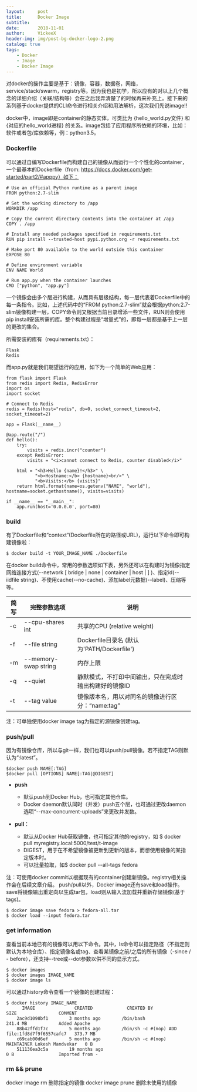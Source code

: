 ```yaml
---
layout:     post
title:      Docker Image
subtitle:   
date:       2018-11-01
author:     VickeeX
header-img: img/post-bg-docker-logo-2.png
catalog: true
tags:
    - Docker
    - Image
    - Docker Image
---
```


对docker的操作主要是基于：镜像，容器，数据卷，网络，service/stack/swarm，registry等。因为我也是初学，所以应有的对以上几个概念的详细介绍（关联/结构等）会在之后我弄清楚了的时候再来补充上。接下来的系列基于docker提供的CLI命令进行相关介绍和用法解析，这次我们先说image!!

docker中，image即是container的静态实体，可类比为 {hello_world.py文件} 和 {对应的hello_world进程} 的关系。image包括了应用程序所依赖的环境，比如：软件或者包/库依赖等，例：python3.5。

###  Dockerfile
可以通过自编写Dockerfile而构建自己的镜像从而运行一个个性化的container，一个最基本的Dockerfile（from: https://docs.docker.com/get-started/part2/#apppy）如下：
```
# Use an official Python runtime as a parent image
FROM python:2.7-slim

# Set the working directory to /app
WORKDIR /app

# Copy the current directory contents into the container at /app
COPY . /app

# Install any needed packages specified in requirements.txt
RUN pip install --trusted-host pypi.python.org -r requirements.txt

# Make port 80 available to the world outside this container
EXPOSE 80

# Define environment variable
ENV NAME World

# Run app.py when the container launches
CMD ["python", "app.py"]
```
一个镜像会由多个层进行构建，从而具有层级结构，每一层代表着Dockerfile中的每一条指令。比如，上述代码中的“FROM python:2.7-slim”就会根据python:2.7-slim镜像构建一层，COPY命令则又根据当前目录增添一些文件，RUN则会使用 pip install安装所需的库。整个构建过程是“增量式”的，即每一层都是基于上一层的更改的集合。

所需安装的库有（requirements.txt）：
```
Flask
Redis
```
而app.py就是我们期望运行的应用，如下为一个简单的Web应用：
```
from flask import Flask
from redis import Redis, RedisError
import os
import socket

# Connect to Redis
redis = Redis(host="redis", db=0, socket_connect_timeout=2, socket_timeout=2)

app = Flask(__name__)

@app.route("/")
def hello():
    try:
        visits = redis.incr("counter")
    except RedisError:
        visits = "<i>cannot connect to Redis, counter disabled</i>"

    html = "<h3>Hello {name}!</h3>" \
           "<b>Hostname:</b> {hostname}<br/>" \
           "<b>Visits:</b> {visits}"
    return html.format(name=os.getenv("NAME", "world"), hostname=socket.gethostname(), visits=visits)

if __name__ == "__main__":
    app.run(host='0.0.0.0', port=80)
```
### build
有了Dockerfile和“context“(Dockerfile所在的路径或URL)，运行以下命令即可构建镜像啦：
```
$ docker build -t YOUR_IMAGE_NAME ./Dockerfile
```
在docker build命令中，常用的参数选项如下表，另外还可以在构建时为镜像指定网络连接方式(--network [ bridge | none | container | host | <user-defined-network-name>]  )、指定id(--iidfile string)、不使用cache(--no-cache)、添加label元数据(--label)、压缩等等。

| 简写 | 完整参数选项 | 说明 |
| ------ | ------ | ------ |
| -c | --cpu-shares int | 共享的CPU (relative weight) |
| -f | --file string | Dockerfile目录名 (默认为'PATH/Dockerfile') |
| -m | --memory-swap string | 内存上限 |
| -q | --quiet | 静默模式，不打印中间输出，只在完成时输出构建好的镜像ID |
| -t | --tag value  | 镜像版本名，用以对同名的镜像进行区分：“name:tag” |

注：可单独使用docker image tag为指定的源镜像创建tag。


### push/pull
因为有镜像仓库，所以与git一样，我们也可以push/pull镜像。若不指定TAG则默认为“:latest”。
```
$docker push NAME[:TAG]
$docker pull [OPTIONS] NAME[:TAG|@DIGEST]
```

* **push**
  * 默认push到Docker Hub，也可指定其他仓库。
  * Docker daemon默认同时（并发）push五个层，也可通过更改daemon选项“--max-concurrent-uploads”来更改并发数。

* **pull**：
  * 默认从Docker Hub获取镜像，也可指定其他的registry，如 $ docker pull myregistry.local:5000/test/t-image
  * DIGEST，用于在不希望镜像被更新到更新的版本，而想使用镜像的某指定版本时。
  * 可以批量拉取，如$ docker pull --all-tags fedora

注：可使用docker commit以根据现有的container创建新镜像。registry相关操作会在后续文章介绍。
push/pull以外，Docker image还有save和load操作。save将镜像输出重定向以生成tar包，load则从输入流加载并重新存储镜像(基于tags)。
```
$ docker image save fedora > fedora-all.tar
$ docker load --input fedora.tar
```


### get information
查看当前本地已有的镜像可以用以下命令。其中，ls命令可以指定路径（不指定则默认为本地仓库）、指定镜像名或tag、查看某镜像之前/之后的所有镜像（-since / - before），还支持--tree或--dot参数以供不同的显示方式。
```
$ docker images
$ docker images IMAGE_NAME
$ docker image ls 
```
可以通过history命令查看一个镜像的创建过程：
```
$ docker history IMAGE_NAME 
      IMAGE               CREATED             CREATED BY                                      SIZE                COMMENT
    2ac9d1098bf1        3 months ago        /bin/bash                                       241.4 MB            Added Apache
    88b42ffd1f7c        5 months ago        /bin/sh -c #(nop) ADD file:1fd8d7f9f6557cafc7   373.7 MB            
    c69cab00d6ef        5 months ago        /bin/sh -c #(nop) MAINTAINER Lokesh Mandvekar   0 B                 
    511136ea3c5a        19 months ago                                                       0 B                 Imported from -

```

### rm && prune
docker image rm 删除指定的镜像
docker image prune 删除未使用的镜像
